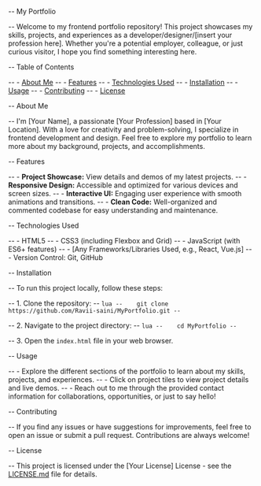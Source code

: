 -- My Portfolio

-- Welcome to my frontend portfolio repository! This project showcases my skills, projects, and experiences as a developer/designer/[insert your profession here]. Whether you're a potential employer, colleague, or just curious visitor, I hope you find something interesting here.

-- Table of Contents

-- - [About Me](#about-me)
-- - [Features](#features)
-- - [Technologies Used](#technologies-used)
-- - [Installation](#installation)
-- - [Usage](#usage)
-- - [Contributing](#contributing)
-- - [License](#license)

-- About Me

-- I'm [Your Name], a passionate [Your Profession] based in [Your Location]. With a love for creativity and problem-solving, I specialize in frontend development and design. Feel free to explore my portfolio to learn more about my background, projects, and accomplishments.

-- Features

-- - **Project Showcase:** View details and demos of my latest projects.
-- - **Responsive Design:** Accessible and optimized for various devices and screen sizes.
-- - **Interactive UI:** Engaging user experience with smooth animations and transitions.
-- - **Clean Code:** Well-organized and commented codebase for easy understanding and maintenance.

-- Technologies Used

-- - HTML5
-- - CSS3 (including Flexbox and Grid)
-- - JavaScript (with ES6+ features)
-- - [Any Frameworks/Libraries Used, e.g., React, Vue.js]
-- - Version Control: Git, GitHub

-- Installation

-- To run this project locally, follow these steps:

-- 1. Clone the repository:
--    ```lua
--    git clone https://github.com/Ravii-saini/MyPortfolio.git
--    ```

-- 2. Navigate to the project directory:
--    ```lua
--    cd MyPortfolio
--    ```

-- 3. Open the `index.html` file in your web browser.

-- Usage

-- - Explore the different sections of the portfolio to learn about my skills, projects, and experiences.
-- - Click on project tiles to view project details and live demos.
-- - Reach out to me through the provided contact information for collaborations, opportunities, or just to say hello!

-- Contributing

-- If you find any issues or have suggestions for improvements, feel free to open an issue or submit a pull request. Contributions are always welcome!

-- License

-- This project is licensed under the [Your License] License - see the [LICENSE.md](LICENSE.md) file for details.
